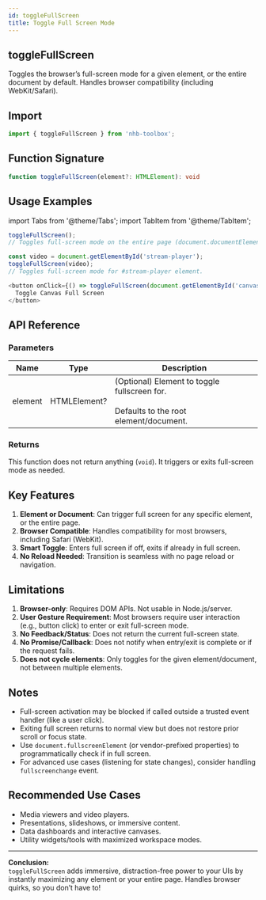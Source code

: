 ```yaml
---
id: toggleFullScreen
title: Toggle Full Screen Mode
---
```


## toggleFullScreen

Toggles the browser’s full-screen mode for a given element, or the entire document by default. Handles browser compatibility (including WebKit/Safari).

## Import

```typescript
import { toggleFullScreen } from 'nhb-toolbox';
```

## Function Signature

```typescript
function toggleFullScreen(element?: HTMLElement): void
```

## Usage Examples

import Tabs from '@theme/Tabs';
import TabItem from '@theme/TabItem';

<Tabs>
<TabItem value="Full Screen Document" label="Full Screen Document">

```typescript
toggleFullScreen();
// Toggles full-screen mode on the entire page (document.documentElement).
```

</TabItem>
<TabItem value="Full Screen Element" label="Full Screen Element">

```typescript
const video = document.getElementById('stream-player');
toggleFullScreen(video);
// Toggles full-screen mode for #stream-player element.
```

</TabItem>
<TabItem value="Button Example" label="Button Example">

```typescript
<button onClick={() => toggleFullScreen(document.getElementById('canvas'))}>
  Toggle Canvas Full Screen
</button>
```

</TabItem>
</Tabs>

## API Reference

### Parameters

| Name    | Type         | Description                                      |
| ------- | ------------ | ------------------------------------------------ |
| element | HTMLElement? | (Optional) Element to toggle fullscreen for. <br></br> Defaults to the root element/document. |

### Returns

This function does not return anything (`void`). It triggers or exits full-screen mode as needed.

## Key Features

1. **Element or Document**: Can trigger full screen for any specific element, or the entire page.
2. **Browser Compatible**: Handles compatibility for most browsers, including Safari (WebKit).
3. **Smart Toggle**: Enters full screen if off, exits if already in full screen.
4. **No Reload Needed**: Transition is seamless with no page reload or navigation.

## Limitations

1. **Browser-only**: Requires DOM APIs. Not usable in Node.js/server.
2. **User Gesture Requirement**: Most browsers require user interaction (e.g., button click) to enter or exit full-screen mode.
3. **No Feedback/Status**: Does not return the current full-screen state.
4. **No Promise/Callback**: Does not notify when entry/exit is complete or if the request fails.
5. **Does not cycle elements**: Only toggles for the given element/document, not between multiple elements.

## Notes

- Full-screen activation may be blocked if called outside a trusted event handler (like a user click).
- Exiting full screen returns to normal view but does not restore prior scroll or focus state.
- Use `document.fullscreenElement` (or vendor-prefixed properties) to programmatically check if in full screen.
- For advanced use cases (listening for state changes), consider handling `fullscreenchange` event.

## Recommended Use Cases

- Media viewers and video players.
- Presentations, slideshows, or immersive content.
- Data dashboards and interactive canvases.
- Utility widgets/tools with maximized workspace modes.

---

**Conclusion:**  
`toggleFullScreen` adds immersive, distraction-free power to your UIs by instantly maximizing any element or your entire page. Handles browser quirks, so you don’t have to!
